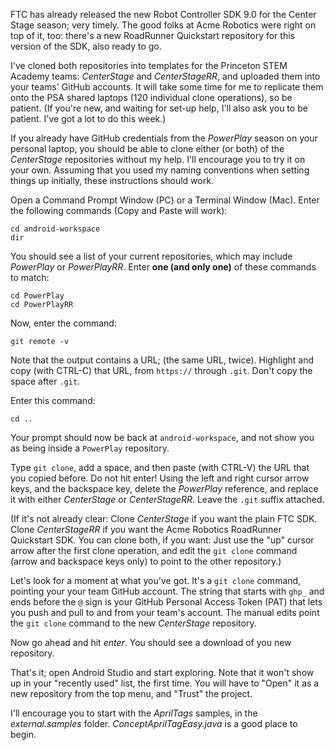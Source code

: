 FTC has already released the new Robot Controller SDK 9.0 for the Center Stage season; very timely.
The good folks at Acme Robotics were right on top of it, too:
there's a new RoadRunner Quickstart repository for this version of the SDK, also ready to go.

I've  cloned both repositories into templates for the Princeton STEM Academy teams:
*CenterStage* and *CenterStageRR*, and uploaded them into your teams' GitHub accounts.
It will take some time for me to replicate them onto the PSA shared laptops (120 individual clone operations),
so be patient.  (If you're new, and waiting for set-up help, I'll also ask you to be patient.
I've got a lot to do this week.)

If you already have GitHub credentials from the *PowerPlay* season on your personal laptop,
you should be able to clone either (or both) of the *CenterStage* repositories without my help.
I'll encourage you to try it on your own.
Assuming that you used my naming conventions when setting things up initially,
these instructions should work.

Open a Command Prompt Window (PC) or a Terminal Window (Mac).
Enter the following commands (Copy and Paste will work):
```
cd android-workspace
dir
```
You should see a list of your current repositories, which may include *PowerPlay* or *PowerPlayRR*.
Enter **one (and only one)** of these commands to match:
```
cd PowerPlay
cd PowerPlayRR
```
Now, enter the command:
```
git remote -v
```
Note that the output contains a URL; (the same URL, twice).
Highlight and copy (with CTRL-C) that URL, from `https://` through `.git`.
Don't copy the space after `.git`.

Enter this command:
```
cd ..
```
Your prompt should now be back at `android-workspace`,
and not show you as being inside a `PowerPlay` repository.

Type `git clone`, add a space, and then paste (with CTRL-V) the URL that you copied before.
Do not hit enter!  Using the left and right cursor arrow keys, and the backspace key,
delete the *PowerPlay* reference, and replace it with either *CenterStage* or *CenterStageRR*.
Leave the `.git` suffix attached.

(If it's not already clear:
Clone *CenterStage* if you want the plain FTC SDK.
Clone *CenterStageRR* if you want the Acme Robotics RoadRunner Quickstart SDK.
You can clone both, if you want:
Just use the "up" cursor arrow after the first clone operation,
and edit the `git clone` command (arrow and backspace keys only) 
to point to the other repository.)

Let's look for a moment at what you've got.
It's a `git clone` command, pointing your your team GitHub account.
The string that starts with `ghp_` and ends before the `@` sign is your GitHub Personal Access Token (PAT)
that lets you push and pull to and from your team's account.
The manual edits point the `git clone` command to the new *CenterStage* repository.

Now go ahead and hit *enter*.
You should see a download of you new repository.

That's it; open Android Studio and start exploring.
Note that it won't show up in your "recently used" list, the first time.
You will have to "Open" it as a new repository from the top menu,
and "Trust" the project.

I'll encourage you to start with the *AprilTags* samples,
in the *external.samples* folder.
*ConceptAprilTagEasy.java* is a good place to begin.
